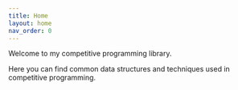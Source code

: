 ```yaml
---
title: Home
layout: home
nav_order: 0
---
```


Welcome to my competitive programming library.

Here you can find common data structures and techniques used in competitive programming.
